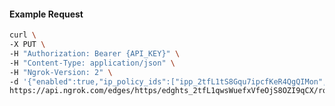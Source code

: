 <!-- Code generated for API Clients. DO NOT EDIT. -->

#### Example Request

```bash
curl \
-X PUT \
-H "Authorization: Bearer {API_KEY}" \
-H "Content-Type: application/json" \
-H "Ngrok-Version: 2" \
-d '{"enabled":true,"ip_policy_ids":["ipp_2tfL1tS8Gqu7ipcfKeR4QgQIMon","ipp_2tfL1xCycsi5MEKGJnJsMwdlvUz"]}' \
https://api.ngrok.com/edges/https/edghts_2tfL1qwsWuefxVfeOjS8OZI9qCX/routes/edghtsrt_2tfL1zRl1R7WM0CN62vXMkkeVoW/ip_restriction
```

